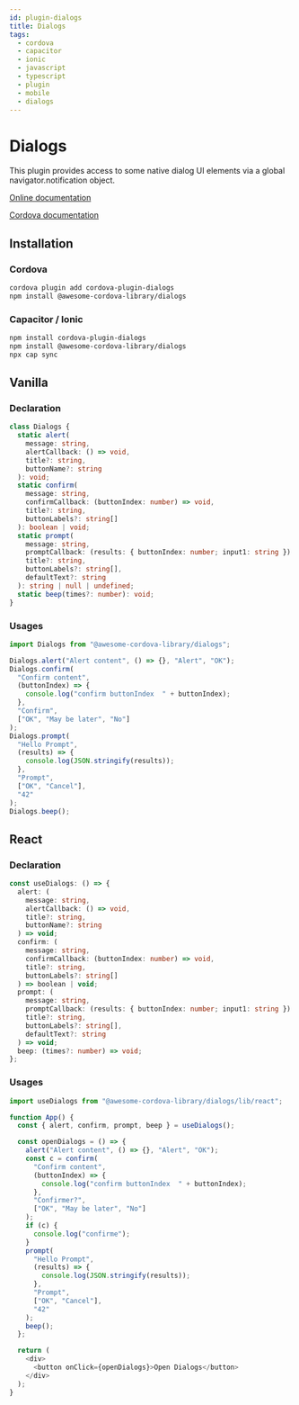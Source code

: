 ```yaml
---
id: plugin-dialogs
title: Dialogs
tags:
  - cordova
  - capacitor
  - ionic
  - javascript
  - typescript
  - plugin
  - mobile
  - dialogs
---
```


# Dialogs

This plugin provides access to some native dialog UI elements via a global navigator.notification object.

[Online documentation](https://awesomecordovalibrary.com)

[Cordova documentation](https://cordova.apache.org/docs/en/11.x/reference/cordova-plugin-dialogs/index.html)

## Installation

### Cordova

```sh
cordova plugin add cordova-plugin-dialogs
npm install @awesome-cordova-library/dialogs
```

### Capacitor / Ionic

```bash
npm install cordova-plugin-dialogs
npm install @awesome-cordova-library/dialogs
npx cap sync
```

## Vanilla

### Declaration

```typescript
class Dialogs {
  static alert(
    message: string,
    alertCallback: () => void,
    title?: string,
    buttonName?: string
  ): void;
  static confirm(
    message: string,
    confirmCallback: (buttonIndex: number) => void,
    title?: string,
    buttonLabels?: string[]
  ): boolean | void;
  static prompt(
    message: string,
    promptCallback: (results: { buttonIndex: number; input1: string }) => void,
    title?: string,
    buttonLabels?: string[],
    defaultText?: string
  ): string | null | undefined;
  static beep(times?: number): void;
}
```

### Usages

```typescript
import Dialogs from "@awesome-cordova-library/dialogs";

Dialogs.alert("Alert content", () => {}, "Alert", "OK");
Dialogs.confirm(
  "Confirm content",
  (buttonIndex) => {
    console.log("confirm buttonIndex  " + buttonIndex);
  },
  "Confirm",
  ["OK", "May be later", "No"]
);
Dialogs.prompt(
  "Hello Prompt",
  (results) => {
    console.log(JSON.stringify(results));
  },
  "Prompt",
  ["OK", "Cancel"],
  "42"
);
Dialogs.beep();
```

## React

### Declaration

```typescript
const useDialogs: () => {
  alert: (
    message: string,
    alertCallback: () => void,
    title?: string,
    buttonName?: string
  ) => void;
  confirm: (
    message: string,
    confirmCallback: (buttonIndex: number) => void,
    title?: string,
    buttonLabels?: string[]
  ) => boolean | void;
  prompt: (
    message: string,
    promptCallback: (results: { buttonIndex: number; input1: string }) => void,
    title?: string,
    buttonLabels?: string[],
    defaultText?: string
  ) => void;
  beep: (times?: number) => void;
};
```

### Usages

```typescript
import useDialogs from "@awesome-cordova-library/dialogs/lib/react";

function App() {
  const { alert, confirm, prompt, beep } = useDialogs();

  const openDialogs = () => {
    alert("Alert content", () => {}, "Alert", "OK");
    const c = confirm(
      "Confirm content",
      (buttonIndex) => {
        console.log("confirm buttonIndex  " + buttonIndex);
      },
      "Confirmer?",
      ["OK", "May be later", "No"]
    );
    if (c) {
      console.log("confirme");
    }
    prompt(
      "Hello Prompt",
      (results) => {
        console.log(JSON.stringify(results));
      },
      "Prompt",
      ["OK", "Cancel"],
      "42"
    );
    beep();
  };

  return (
    <div>
      <button onClick={openDialogs}>Open Dialogs</button>
    </div>
  );
}
```
